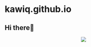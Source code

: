 # kawiq.github.io
## Hi there👋


<div align="center">
  <img src="https://media.giphy.com/media/v1.Y2lkPTc5MGI3NjExNTJnaGJneGdrMHkxNzRmMGh2eml5ZjQ1bnIxZnk3bGZkZnA1dTJrYiZlcD12MV9pbnRlcm5hbF9naWZfYnlfaWQmY3Q9Zw/QDjpIL6oNCVZ4qzGs7/giphy.gif"/>
</div>
